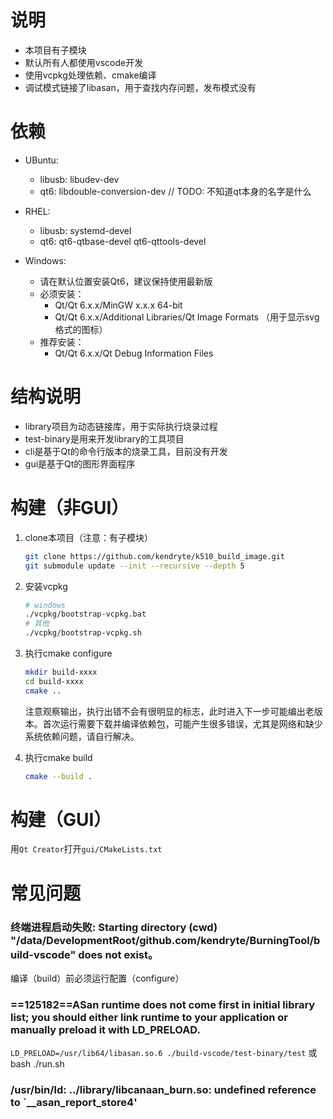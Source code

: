 # 说明
* 本项目有子模块
* 默认所有人都使用vscode开发
* 使用vcpkg处理依赖、cmake编译
* 调试模式链接了libasan，用于查找内存问题，发布模式没有

# 依赖
* UBuntu:
	* libusb: libudev-dev
	* qt6: libdouble-conversion-dev // TODO: 不知道qt本身的名字是什么
* RHEL:
	* libusb: systemd-devel
	* qt6: qt6-qtbase-devel qt6-qttools-devel

* Windows:
  * 请在默认位置安装Qt6，建议保持使用最新版
  * 必须安装：
    * Qt/Qt 6.x.x/MinGW x.x.x 64-bit
    * Qt/Qt 6.x.x/Additional Libraries/Qt Image Formats （用于显示svg格式的图标）
  * 推荐安装：
    * Qt/Qt 6.x.x/Qt Debug Information Files

# 结构说明
* library项目为动态链接库，用于实际执行烧录过程
* test-binary是用来开发library的工具项目
* cli是基于Qt的命令行版本的烧录工具，目前没有开发
* gui是基于Qt的图形界面程序

# 构建（非GUI）
1. clone本项目（注意：有子模块）
	```bash
	git clone https://github.com/kendryte/k510_build_image.git
	git submodule update --init --recursive --depth 5
	```

1. 安装vcpkg
	```bash
	# windows
	./vcpkg/bootstrap-vcpkg.bat
	# 其他
	./vcpkg/bootstrap-vcpkg.sh
	```

1. 执行cmake configure
	```bash
	mkdir build-xxxx
	cd build-xxxx
	cmake ..
	```
	注意观察输出，执行出错不会有很明显的标志，此时进入下一步可能编出老版本。首次运行需要下载并编译依赖包，可能产生很多错误，尤其是网络和缺少系统依赖问题，请自行解决。


1. 执行cmake build
	```bash
	cmake --build .

# 构建（GUI）
用`Qt Creator`打开`gui/CMakeLists.txt`

# 常见问题
### 终端进程启动失败: Starting directory (cwd) "/data/DevelopmentRoot/github.com/kendryte/BurningTool/build-vscode" does not exist。
编译（build）前必须运行配置（configure）

### ==125182==ASan runtime does not come first in initial library list; you should either link runtime to your application or manually preload it with LD_PRELOAD.

`LD_PRELOAD=/usr/lib64/libasan.so.6 ./build-vscode/test-binary/test`
或
bash ./run.sh

### /usr/bin/ld: ../library/libcanaan_burn.so: undefined reference to `__asan_report_store4'
